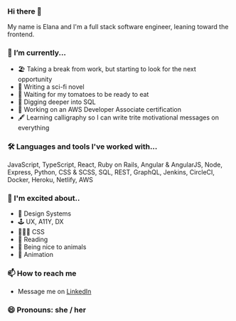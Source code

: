 ### Hi there 👋

My name is Elana and I'm a full stack software engineer, leaning toward the frontend.

### 🔭 I’m currently...
- 🏖 Taking a break from work, but starting to look for the next opportunity
- 👾 Writing a sci-fi novel
- 🍅 Waiting for my tomatoes to be ready to eat
- 🧠 Digging deeper into SQL
- 🦦 Working on an AWS Developer Associate certification
- 🖋 Learning calligraphy so I can write trite motivational messages on everything
### 🛠 Languages and tools I've worked with...
JavaScript, TypeScript, React, Ruby on Rails, Angular & AngularJS, Node, Express, Python, CSS & SCSS, SQL, REST, GraphQL, Jenkins, CircleCI, Docker, Heroku, Netlify, AWS
### 🤩 I'm excited about.. 
-  💙 Design Systems
-  🕹 UX, A11Y, DX
-  👩🏻‍🎤 CSS
-  📖 Reading
-  🐷 Being nice to animals
-  🍿 Animation
### 📫 How to reach me
  - Message me on [LinkedIn](https://www.linkedin.com/in/elanalynn/)
### 😄 Pronouns: she / her

